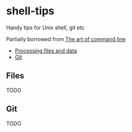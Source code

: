 # shell-tips
Handy tips for Unix shell, git etc

Partially borrowed from [The art of command line](https://github.com/jlevy/the-art-of-command-line)
- [Processing files and data](#files)
- [Git](#git)



## Files
TODO


## Git
TODO
